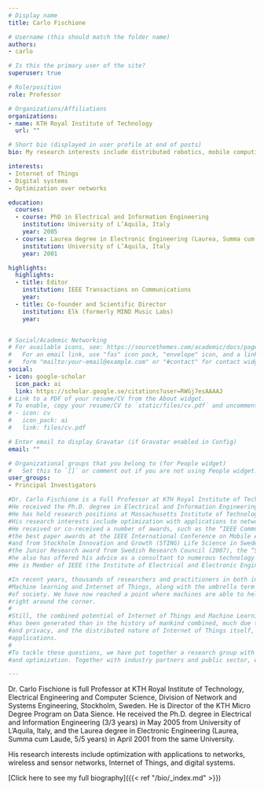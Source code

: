 ```yaml
---
# Display name
title: Carlo Fischione

# Username (this should match the folder name)
authors:
- carlo

# Is this the primary user of the site?
superuser: true

# Role/position
role: Professor

# Organizations/Affiliations
organizations:
- name: KTH Royal Institute of Technology
  url: ""

# Short bio (displayed in user profile at end of posts)
bio: My research interests include distributed robotics, mobile computing and programmable matter.

interests:
- Internet of Things
- Digital systems
- Optimization over networks

education:
  courses:
  - course: PhD in Electrical and Information Engineering
    institution: University of L’Aquila, Italy
    year: 2005
  - course: Laurea degree in Electronic Engineering (Laurea, Summa cum Laude, 5/5 years)
    institution: University of L’Aquila, Italy
    year: 2001

highlights:
  highlights:
  - title: Editor
    institution: IEEE Transactions on Communications
    year:
  - title: Co-founder and Scientific Director
    institution: Elk (formerly MIND Music Labs)
    year:


# Social/Academic Networking
# For available icons, see: https://sourcethemes.com/academic/docs/page-builder/#icons
#   For an email link, use "fas" icon pack, "envelope" icon, and a link in the
#   form "mailto:your-email@example.com" or "#contact" for contact widget.
social:
- icon: google-scholar
  icon_pack: ai
  link: https://scholar.google.se/citations?user=RWGj7esAAAAJ
# Link to a PDF of your resume/CV from the About widget.
# To enable, copy your resume/CV to `static/files/cv.pdf` and uncomment the lines below.
# - icon: cv
#   icon_pack: ai
#   link: files/cv.pdf

# Enter email to display Gravatar (if Gravatar enabled in Config)
email: ""

# Organizational groups that you belong to (for People widget)
#   Set this to `[]` or comment out if you are not using People widget.
user_groups:
- Principal Investigators

#Dr. Carlo Fischione is a Full Professor at KTH Royal Institute of Technology, Electrical Engineering and Computer Science, Division of Network and Systems Engineering, Stockholm, Sweden.
#He received the Ph.D. degree in Electrical and Information Engineering (3/3 years) in May 2005 from University of L’Aquila, Italy, and the Laurea degree in Electronic Engineering (Laurea, Summa cum Laude, 5/5 years) in April 2001 from the same University.
#He has held research positions at Massachusetts Institute of Technology, Cambridge, MA (2015, Visiting Professor); Harvard University, Cambridge, MA (2015, Associate); and University of California at Berkeley, CA (2004-2005, Visiting Scholar, and 2007-2008, Research Associate).
#His research interests include optimization with applications to networks, wireless and sensor networks, Internet of Things, and digital systems. He has co-authored over 180 publications, including a book, book chapters, international journals and conferences, and international patents.
#He received or co-received a number of awards, such as the “IEEE Communication Society S. O. Rice” best paper award of 2018 for the best IEEE Transactions on Communications paper, the best paper award of IEEE Transactions on Industrial Informatics (2007),
#the best paper awards at the IEEE International Conference on Mobile Ad-hoc and Sensor System 05 and 09 (IEEE MASS 2005 and IEEE MASS 2009), the Best Paper Award of the IEEE Sweden VT-COM-IT Chapter (2014), the Best Business Idea awards from VentureCup East Sweden (2010)
#and from Stockholm Innovation and Growth (STING) Life Science in Sweden (2014), the “Ferdinando Filauro” award from University of L’Aquila, Italy (2003), the “Higher Education” award from Abruzzo Region Government, Italy (2004),
#the Junior Research award from Swedish Research Council (2007), the “Silver Ear of Wheat” award in history from the Municipality of Tornimparte, Italy (2012). He is Editor of IEEE Transactions on Communications and Associated Editor of IFAC Automatica. Meanwhile,
#he also has offered his advice as a consultant to numerous technology companies such as ABB Corporate Research, Berkeley Wireless Sensor Network Lab, Ericsson Research, Synopsys, and United Technology Research Center. He is co-founder and Scientific Director of MIND Music Labs.
#He is Member of IEEE (the Institute of Electrical and Electronic Engineers), and Ordinary Member of DASP (the Italian academy of history Deputazione Abruzzese di Storia Patria).

#In recent years, thousands of researchers and practitioners in both industry and academia have pushed the boundaries of the possible.
#Machine learning and Internet of Things, along with the umbrella term digitalization, have emerged as golden standards for the future
#of society. We have now reached a point where machines are able to help us in our daily lives, and the smart society of the future is
#right around the corner.
#
#Still, the combined potential of Internet of Things and Machine Learning has been scarcely utilized. In the past few years, more data
#has been generated than in the history of mankind combined, much due to Internet of Things applications. Due to issues with ownership
#and privacy, and the distributed nature of Internet of Things itself, conventional Machine Learning methods are not suitable to these
#applications.
#
#To tackle these questions, we have put together a research group with expertise in wireless networks, digital systems, control theory,
#and optimization. Together with industry partners and public sector, we are also working to bring these breakthroughs into applications.

---
```


Dr. Carlo Fischione is full Professor at KTH Royal Institute of Technology, Electrical Engineering and Computer Science,
Division of Network and Systems Engineering, Stockholm, Sweden. He is Director of the KTH Micro Degree Program on Data Sience.
He received the Ph.D. degree in Electrical and Information Engineering (3/3 years) in May 2005 from University of L’Aquila, Italy,
and the Laurea degree in Electronic Engineering (Laurea, Summa cum Laude, 5/5 years) in April 2001 from the same University.

His research interests include optimization with applications to networks, wireless and sensor networks, Internet of Things, and digital systems.

[Click here to see my full biography]({{< ref "/bio/_index.md" >}})